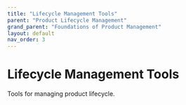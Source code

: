 ```yaml
---
title: "Lifecycle Management Tools"
parent: "Product Lifecycle Management"
grand_parent: "Foundations of Product Management"
layout: default
nav_order: 3
---
```


# Lifecycle Management Tools

Tools for managing product lifecycle.
